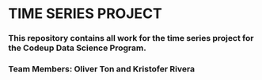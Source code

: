 # TIME SERIES PROJECT
### This repository contains all work for the time series project for the Codeup Data Science Program. 

### Team Members: Oliver Ton and Kristofer Rivera